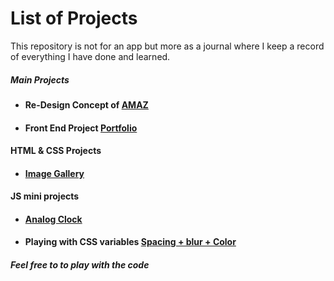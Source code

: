 <h1><strong>List of Projects</strong></h1>

<p>This repository is not for an app but more as a journal where I keep
a record of everything I have done and learned.</p>
<!-- Main Projects -->
<h5>Main Projects</h5>
<ul>
    <li><h4>Re-Design Concept of <a href="https://moh7afiz90.github.io/amaz/">AMAZ</a></h4></li>
    <li><h4>Front End Project <a href="https://moh7afiz90.github.io/portfolio/">Portfolio</a></h4></li>
</ul>
<!-- HTML & CSS projects -->
<h4>HTML & CSS Projects</h4>
<ul>
  <li><h4><a href="https://moh7afiz90.github.io/imageGallery/">Image Gallery</a></h4></li>
</ul>
<!-- JS Project -->
<h4>JS mini projects</h4>
<ul>
  <li><h4><a href="https://moh7afiz90.github.io/AnalogClock/">Analog Clock</a></h4></li>
  <li><h4>Playing with CSS variables <a href="https://moh7afiz90.github.io/cssVariables/">Spacing + blur + Color</a></h4></li>
</ul>

<h6><strong>Feel free to to play with the code</strong></h6>
